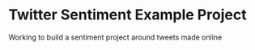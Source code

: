 # Twitter Sentiment Example Project

Working to build a sentiment project around tweets made online
